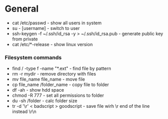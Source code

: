 # General

* cat /etc/passwd - show all users in system
* su - [username] - switch to user
* ssh-keygen -f ~/.ssh/id_rsa -y > ~/.ssh/id_rsa.pub  - generate public key from private
* cat /etc/*-release - show linux version

### Filesystem commands
* find / -type f -name "*.ext" - find file by pattern
* rm -r mydir - remove directory with files
* mv file_name file_name - move file 
* cp file_name /folder_name - copy file to folder
* df -ah - show hdd space
* chmod -R 777 - set all permissions to folder
* du -sh /folder  - calc folder size
* tr -d '\r' < badscript   > goodscript - save file wirh \r end of the line instead \r\n
